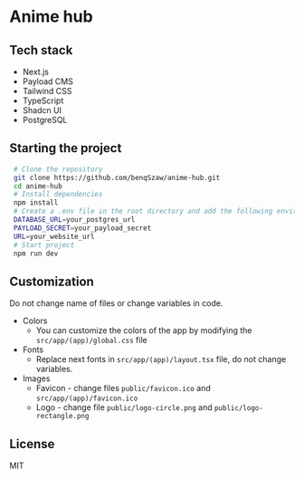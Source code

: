 # Anime hub

## Tech stack

- Next.js
- Payload CMS
- Tailwind CSS
- TypeScript
- Shadcn UI
- PostgreSQL

## Starting the project

```bash
 # Clone the repository
 git clone https://github.com/benqSzaw/anime-hub.git
 cd anime-hub
 # Install dependencies
 npm install
 # Create a .env file in the root directory and add the following environment variables like in .env.example:
 DATABASE_URL=your_postgres_url
 PAYLOAD_SECRET=your_payload_secret
 URL=your_website_url
 # Start project
 npm run dev
```

## Customization

Do not change name of files or change variables in code.

- Colors
  - You can customize the colors of the app by modifying the `src/app/(app)/global.css` file
- Fonts
  - Replace next fonts in `src/app/(app)/layout.tsx` file, do not change variables.
- Images
  - Favicon - change files `public/favicon.ico` and `src/app/(app)/favicon.ico`
  - Logo - change file `public/logo-circle.png` and `public/logo-rectangle.png`

## License

MIT
